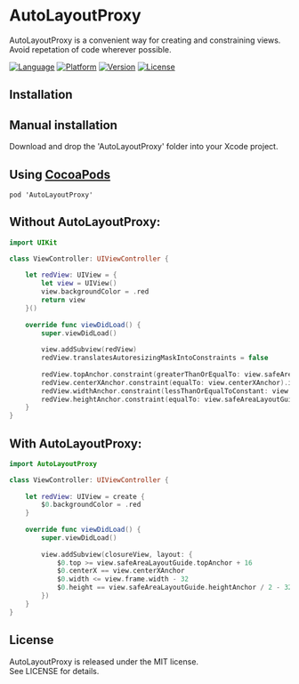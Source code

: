 # AutoLayoutProxy
AutoLayoutProxy is a convenient way for creating and constraining views. Avoid repetation of code wherever possible.

[![Language](http://img.shields.io/badge/language-swift-brightgreen.svg?style=flat)](https://developer.apple.com/swift)
[![Platform](http://img.shields.io/badge/platform-ios-lightgrey.svg?style=flat)](https://developer.apple.com/iphone/index.action)
[![Version](https://img.shields.io/cocoapods/v/AutoLayoutProxy.svg?style=flat)](https://github.com/bibinjacobpulickal/AutoLayoutProxy)
[![License](http://img.shields.io/badge/license-MIT-lightgrey.svg?style=flat)](http://mit-license.org)

## Installation

Manual installation
-----

Download and drop the 'AutoLayoutProxy' folder into your Xcode project.  

Using [CocoaPods](http://cocoapods.org/)
-----

```
pod 'AutoLayoutProxy'
```

Without AutoLayoutProxy:
-----

```swift
import UIKit

class ViewController: UIViewController {
    
    let redView: UIView = {
        let view = UIView()
        view.backgroundColor = .red
        return view
    }()
    
    override func viewDidLoad() {
        super.viewDidLoad()
        
        view.addSubview(redView)
        redView.translatesAutoresizingMaskIntoConstraints = false
        
        redView.topAnchor.constraint(greaterThanOrEqualTo: view.safeAreaLayoutGuide.topAnchor, constant: 16).isActive = true
        redView.centerXAnchor.constraint(equalTo: view.centerXAnchor).isActive = true
        redView.widthAnchor.constraint(lessThanOrEqualToConstant: view.frame.width - 32).isActive = true
        redView.heightAnchor.constraint(equalTo: view.safeAreaLayoutGuide.heightAnchor, multiplier: 0.5, constant: -32).isActive = true
    }
}
```

With AutoLayoutProxy:
-----

```swift
import AutoLayoutProxy

class ViewController: UIViewController {
    
    let redView: UIView = create {
        $0.backgroundColor = .red
    }
    
    override func viewDidLoad() {
        super.viewDidLoad()
        
        view.addSubview(closureView, layout: {
            $0.top >= view.safeAreaLayoutGuide.topAnchor + 16
            $0.centerX == view.centerXAnchor
            $0.width <= view.frame.width - 32
            $0.height == view.safeAreaLayoutGuide.heightAnchor / 2 - 32
        })
    }
}
```

## License
AutoLayoutProxy is released under the MIT license.  
See LICENSE for details.
